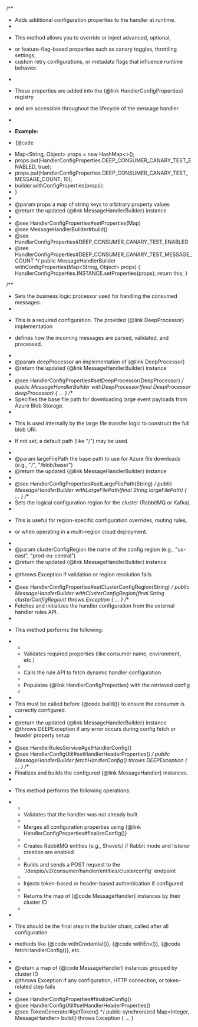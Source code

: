 /**
 * Adds additional configuration properties to the handler at runtime.
 *
 * <p>This method allows you to override or inject advanced, optional,
 * or feature-flag-based properties such as canary toggles, throttling settings,
 * custom retry configurations, or metadata flags that influence runtime behavior.</p>
 *
 * <p>These properties are added into the {@link HandlerConfigProperties} registry
 * and are accessible throughout the lifecycle of the message handler.</p>
 *
 * <p><b>Example:</b></p>
 * <pre>{@code
 * Map<String, Object> props = new HashMap<>();
 * props.put(HandlerConfigProperties.DEEP_CONSUMER_CANARY_TEST_ENABLED, true);
 * props.put(HandlerConfigProperties.DEEP_CONSUMER_CANARY_TEST_MESSAGE_COUNT, 10);
 * builder.withConfigProperties(props);
 * }</pre>
 *
 * @param props a map of string keys to arbitrary property values
 * @return the updated {@link MessageHandlerBuilder} instance
 *
 * @see HandlerConfigProperties#setProperties(Map)
 * @see MessageHandlerBuilder#build()
 * @see HandlerConfigProperties#DEEP_CONSUMER_CANARY_TEST_ENABLED
 * @see HandlerConfigProperties#DEEP_CONSUMER_CANARY_TEST_MESSAGE_COUNT
 */
public MessageHandlerBuilder withConfigProperties(Map<String, Object> props) {
    HandlerConfigProperties.INSTANCE.setProperties(props);
    return this;
}

/**
 * Sets the business logic processor used for handling the consumed messages.
 *
 * <p>This is a required configuration. The provided {@link DeepProcessor} implementation
 * defines how the incoming messages are parsed, validated, and processed.</p>
 *
 * @param deepProcessor an implementation of {@link DeepProcessor}
 * @return the updated {@link MessageHandlerBuilder} instance
 *
 * @see HandlerConfigProperties#setDeepProcessor(DeepProcessor)
 */
public MessageHandlerBuilder withDeepProcessor(final DeepProcessor deepProcessor) {
    ...
}
/**
 * Specifies the base file path for downloading large event payloads from Azure Blob Storage.
 *
 * <p>This is used internally by the large file transfer logic to construct the full blob URI.
 * If not set, a default path (like "/") may be used.</p>
 *
 * @param largeFilePath the base path to use for Azure file downloads (e.g., "/", "/blob/base/")
 * @return the updated {@link MessageHandlerBuilder} instance
 *
 * @see HandlerConfigProperties#setLargeFilePath(String)
 */
public MessageHandlerBuilder withLargeFilePath(final String largeFilePath) {
    ...
}
/**
 * Sets the logical configuration region for the cluster (RabbitMQ or Kafka).
 *
 * <p>This is useful for region-specific configuration overrides, routing rules,
 * or when operating in a multi-region cloud deployment.</p>
 *
 * @param clusterConfigRegion the name of the config region (e.g., "us-east", "prod-eu-central")
 * @return the updated {@link MessageHandlerBuilder} instance
 *
 * @throws Exception if validation or region resolution fails
 *
 * @see HandlerConfigProperties#setClusterConfigRegion(String)
 */
public MessageHandlerBuilder withClusterConfigRegion(final String clusterConfigRegion) throws Exception {
    ...
}
/**
 * Fetches and initializes the handler configuration from the external handler rules API.
 *
 * <p>This method performs the following:
 * <ul>
 *   <li>Validates required properties (like consumer name, environment, etc.)</li>
 *   <li>Calls the rule API to fetch dynamic handler configuration</li>
 *   <li>Populates {@link HandlerConfigProperties} with the retrieved config</li>
 * </ul>
 *
 * This must be called before {@code build()} to ensure the consumer is correctly configured.
 *
 * @return the updated {@link MessageHandlerBuilder} instance
 * @throws DEEPException if any error occurs during config fetch or header property setup
 *
 * @see HandlerRulesService#getHandlerConfig()
 * @see HandlerConfigUtil#setHandlerHeaderProperties()
 */
public MessageHandlerBuilder fetchHandlerConfig() throws DEEPException {
    ...
}
/**
 * Finalizes and builds the configured {@link MessageHandler} instances.
 *
 * <p>This method performs the following operations:</p>
 * <ul>
 *   <li>Validates that the handler was not already built</li>
 *   <li>Merges all configuration properties using {@link HandlerConfigProperties#finalizeConfig()}</li>
 *   <li>Creates RabbitMQ entities (e.g., Shovels) if Rabbit mode and listener creation are enabled</li>
 *   <li>Builds and sends a POST request to the `/deepio/v2/consumer/handler/entities/clusterconfig` endpoint</li>
 *   <li>Injects token-based or header-based authentication if configured</li>
 *   <li>Returns the map of {@code MessageHandler} instances by their cluster ID</li>
 * </ul>
 *
 * <p>This should be the final step in the builder chain, called after all configuration
 * methods like {@code withCredential()}, {@code withEnv()}, {@code fetchHandlerConfig()}, etc.</p>
 *
 * @return a map of {@code MessageHandler} instances grouped by cluster ID
 * @throws Exception if any configuration, HTTP connection, or token-related step fails
 *
 * @see HandlerConfigProperties#finalizeConfig()
 * @see HandlerConfigUtil#setHandlerHeaderProperties()
 * @see TokenGenerator#getToken()
 */
public synchronized Map<Integer, MessageHandler> build() throws Exception {
    ...
}
